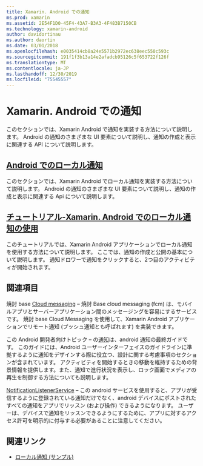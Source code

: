 ```yaml
---
title: Xamarin. Android での通知
ms.prod: xamarin
ms.assetid: 2E54F1D0-45F4-43A7-B3A3-4F483B7150CB
ms.technology: xamarin-android
author: davidortinau
ms.author: daortin
ms.date: 03/01/2018
ms.openlocfilehash: e0035414cb8a24e5571b2972ec638eec550c593c
ms.sourcegitcommit: 191f1f3b13a14e2afadcb95126c5f653722f126f
ms.translationtype: MT
ms.contentlocale: ja-JP
ms.lasthandoff: 12/30/2019
ms.locfileid: "75545557"
---
```

# <a name="notifications-in-xamarinandroid"></a>Xamarin. Android での通知

このセクションでは、Xamarin Android で通知を実装する方法について説明します。 Android の通知のさまざまな UI 要素について説明し、通知の作成と表示に関連する API について説明します。

## <a name="local-notifications-in-androidlocal-notificationsmd"></a>[Android でのローカル通知](local-notifications.md)

このセクションでは、Xamarin Android でローカル通知を実装する方法について説明します。 Android の通知のさまざまな UI 要素について説明し、通知の作成と表示に関連する Api について説明します。

## <a name="walkthrough---using-local-notifications-in-xamarinandroidlocal-notifications-walkthroughmd"></a>[チュートリアル-Xamarin. Android でのローカル通知の使用](local-notifications-walkthrough.md)  

このチュートリアルでは、Xamarin Android アプリケーションでローカル通知を使用する方法について説明します。 ここでは、通知の作成と公開の基本について説明します。 通知ドロワーで通知をクリックすると、2つ目のアクティビティが開始されます。 

## <a name="further-reading"></a>関連項目

焼討 base [Cloud messaging](~/android/data-cloud/google-messaging/firebase-cloud-messaging.md) &ndash; 焼討 Base cloud messaging (fcm) は、モバイルアプリとサーバーアプリケーション間のメッセージングを容易にするサービスです。 焼討 base Cloud Messaging を使用して、Xamarin Android アプリケーションでリモート通知 (プッシュ通知とも呼ばれます) を実装できます。

この Android 開発者向けトピック &ndash; の[通知](https://developer.android.com/guide/topics/ui/notifiers/notifications.html)は、android 通知の最終ガイドです。 このガイドには、Android ユーザーインターフェイスのガイドラインに準拠するように通知をデザインする際に役立つ、設計に関する考慮事項のセクションが含まれています。 アクティビティを開始するときの移動を維持するための背景情報を提供します。また、通知で進行状況を表示し、ロック画面でメディアの再生を制御する方法についても説明します。

[NotificationListenerService](xref:Android.Service.Notification.NotificationListenerService) &ndash; この android サービスを使用すると、アプリが受信するように登録されている通知だけでなく、android デバイスにポストされたすべての通知をアプリでリッスン (および操作) できるようになります。
ユーザーは、デバイスで通知をリッスンできるようにするために、アプリに対するアクセス許可を明示的に付与する必要があることに注意してください。

## <a name="related-links"></a>関連リンク

- [ローカル通知 (サンプル)](https://docs.microsoft.com/samples/xamarin/monodroid-samples/localnotifications)
